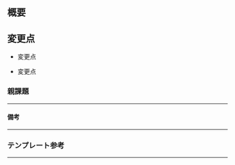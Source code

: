 ## 概要

<!-- ここに Issue の概要を書く
What・Why もここに書くと良いと思う -->

## 変更点

- 変更点

  <!-- 親チケットの場合はチケット番号のリンクをつける -->

- 変更点

### 親課題

---

<!-- 親の課題があればここにリンク形式で載せる -->

#### 備考

---

<!-- 別途記載する必要があれば書く -->

### テンプレート参考

---

<!-- https://dev.classmethod.jp/tool/git/github-issue-driven-dev/ -->
